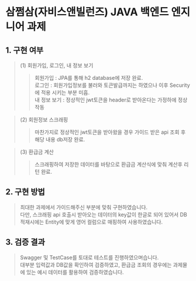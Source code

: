 # 삼쩜삼(자비스앤빌런즈) JAVA 백엔드 엔지니어 과제

## 1. 구현 여부
>(1) 회원가입, 로그인, 내 정보 보기
>>회원가입 : JPA를 통해 h2 database에 저장 완료.   
>>로그인 : 회원가입정보를 불러와 토큰발급까지는 하였으나 이후 Security에 적용 시키는 부분 미흡.    
>>내 정보 보기 : 정상적인 jwt토큰을 header로 받아온다는 가정하에 정상 작동

>(2) 회원정보 스크래핑
>>마찬가지로 정상적인 jwt토큰을 받아왔을 경우 가이드 받은 api 조회 후 해당 내용 db저장 완료.

>(3) 환급금 계산
>> 스크래핑하여 저장한 데이터를 바탕으로 환급금 계산식에 맞춰 계산후 리턴 완료.



## 2. 구현 방법
>최대한 과제에서 가이드해주신 부분에 맞춰 구현하였습니다.   
>다만, 스크래핑 api 호출시 받아오는 데이터의 key값이 한글로 되어 있어서 
>DB 적재시에는 Entity에 맞게 영어 컬럼으로 매핑하여 사용하였습니다. 



## 3. 검증 결과
>Swagger 및 TestCase를 토대로 테스트를 진행하였으며습니다.   
>대부분 입력값과 DB값을 확인하여 검증하였고, 
> 환급금 조회의 경우에는 과제물에 있는 예시 데이터를 활용하여 검증하였습니다. 


